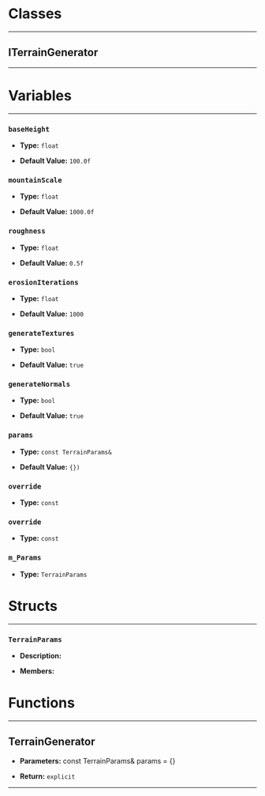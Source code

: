 # Classes
---

## ITerrainGenerator
---




# Variables
---

### `baseHeight`

- **Type:** `float`

- **Default Value:** `100.0f`



### `mountainScale`

- **Type:** `float`

- **Default Value:** `1000.0f`



### `roughness`

- **Type:** `float`

- **Default Value:** `0.5f`



### `erosionIterations`

- **Type:** `float`

- **Default Value:** `1000`



### `generateTextures`

- **Type:** `bool`

- **Default Value:** `true`



### `generateNormals`

- **Type:** `bool`

- **Default Value:** `true`



### `params`

- **Type:** `const TerrainParams&`

- **Default Value:** `{})`



### `override`

- **Type:** `const`



### `override`

- **Type:** `const`



### `m_Params`

- **Type:** `TerrainParams`




# Structs
---

### `TerrainParams`

- **Description:** 

- **Members:**




# Functions
---

## TerrainGenerator



- **Parameters:** const TerrainParams& params = {}

- **Return:** `explicit`

---
